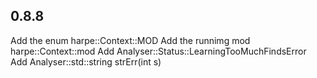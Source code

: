 0.8.8
-------
Add the enum harpe::Context::MOD
Add the runnimg mod harpe::Context::mod
Add Analyser::Status::LearningTooMuchFindsError
Add Analyser::std::string strErr(int s)

